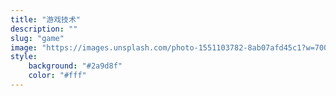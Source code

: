 ```yaml
---
title: "游戏技术"
description: ""
slug: "game"
image: "https://images.unsplash.com/photo-1551103782-8ab07afd45c1?w=700&auto=format&fit=crop&q=60&ixlib=rb-4.0.3&ixid=M3wxMjA3fDB8MHxzZWFyY2h8MTZ8fGdhbWV8ZW58MHx8MHx8fDA%3D"
style:
    background: "#2a9d8f"
    color: "#fff"
---
```

